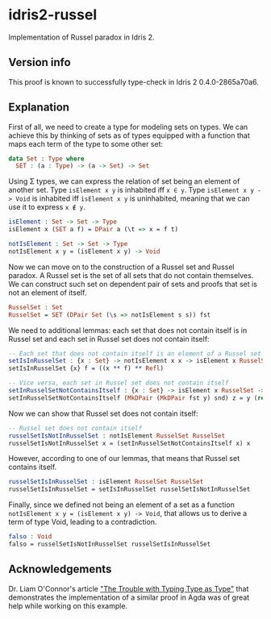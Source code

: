 # idris2-russel
Implementation of Russel paradox in Idris 2.

## Version info
This proof is known to successfully type-check in Idris 2 0.4.0-2865a70a6.

## Explanation
First of all, we need to create a type for modeling sets on types. We can achieve this by thinking of sets as of types equipped with a function that maps each term of the type to some other set:
```idris
data Set : Type where
  SET : (a : Type) -> (a -> Set) -> Set
```

Using Σ types, we can express the relation of set being an element of another set. Type `isElement x y` is inhabited iff `x ∈ y`. Type `isElement x y -> Void` is inhabited iff `isElement x y` is uninhabited, meaning that we can use it to express `x ∉ y`. 
```idris
isElement : Set -> Set -> Type
isElement x (SET a f) = DPair a (\t => x = f t)

notIsElement : Set -> Set -> Type
notIsElement x y = (isElement x y) -> Void 
```

Now we can move on to the construction of a Russel set and Russel paradox. A Russel set is the set of all sets that do not contain themselves. We can construct such set on dependent pair of sets and proofs that set is not an element of itself.
```idris
RusselSet : Set
RusselSet = SET (DPair Set (\s => notIsElement s s)) fst
```

We need to additional lemmas: each set that does not contain itself is in Russel set and each set in Russel set does not contain itself:
```idris
-- Each set that does not contain itself is an element of a Russel set
setIsInRusselSet : {x : Set} -> notIsElement x x -> isElement x RusselSet
setIsInRusselSet {x} f = ((x ** f) ** Refl)

-- Vice versa, each set in Russel set does not contain itself
setInRusselSetNotContainsItself : {x : Set} -> isElement x RusselSet -> notIsElement x x 
setInRusselSetNotContainsItself (MkDPair (MkDPair fst y) snd) z = y (rewrite sym snd in z)
```

Now we can show that Russel set does not contain itself:
```idris
-- Russel set does not contain itself
russelSetIsNotInRusselSet : notIsElement RusselSet RusselSet
russelSetIsNotInRusselSet x = (setInRusselSetNotContainsItself x) x 
```

However, according to one of our lemmas, that means that Russel set contains itself. 
```idris
russelSetIsInRusselSet : isElement RusselSet RusselSet
russelSetIsInRusselSet = setIsInRusselSet russelSetIsNotInRusselSet
```

Finally, since we defined not being an element of a set as a function `notIsElement x y = (isElement x y) -> Void`, that allows us to derive a term of type Void, leading to a contradiction.
```idris
falso : Void
falso = russelSetIsNotInRusselSet russelSetIsInRusselSet
```

## Acknowledgements
Dr. Liam O'Connor's article ["The Trouble with Typing Type as Type"](http://liamoc.net/posts/2015-09-10-girards-paradox.html) that demonstrates the implementation of a similar proof in Agda was of great help while working on this example.
